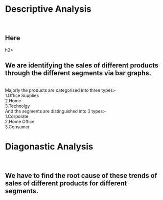 <h1>Descriptive Analysis</h1><br>
<h2>Here</h2>h2><br>
<h2>We are identifying the sales of different products through the different segments via bar graphs.</h2><br>
Majorly the products are categorised into three types:-<br>
1.Office Supplies <br>  2.Home   <br>   3.Technolgy<br>
And the segments are distinguished into 3 types:-<br>
1.Corporate  <br> 2.Home Office   <br> 3.Consumer<br>
<h1>Diagonastic Analysis</h1><br>
<h2>We have to find the root cause of these trends of sales of different products for different segments.</h2><br>
